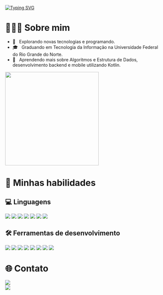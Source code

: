 
[![Typing SVG](https://readme-typing-svg.demolab.com/?lines=What's+up?;Make+yourself+comfortable+👋)](https://git.io/typing-svg)
# 👨🏻‍💻 Sobre mim
- 🤔 &nbsp; Explorando novas tecnologias e programando.
- 🎓 &nbsp; Graduando em Tecnologia da Informação na Universidade Federal do Rio Grande do Norte.
- 🌱 &nbsp; Aprendendo mais sobre Algoritmos e Estrutura de Dados, desenvolvimento backend e mobile utilizando Kotlin.

<img width="300" src="https://i2.wp.com/allhtaccess.info/wp-content/uploads/2018/03/programming.gif?fit=1281%2C716&ssl=1" />


# 🚀 Minhas habilidades
## 💻 Linguagens 
<div>
    <img src="https://img.shields.io/badge/Kotlin-a903fc?&style=for-the-badge&logo=kotlin&logoColor=white">
    <img src="https://img.shields.io/badge/Python-14354C?style=for-the-badge&logo=python&logoColor=white">
    <img src="https://img.shields.io/badge/HTML5-E34F26?style=for-the-badge&logo=html5&logoColor=white">
    <img src="https://img.shields.io/badge/CSS3-1572B6?style=for-the-badge&logo=css3&logoColor=white">
    <img src="https://img.shields.io/badge/Java-ED8B00?style=for-the-badge&logo=java&logoColor=white">
    <img src="https://img.shields.io/badge/TypeScript-007ACC?style=for-the-badge&logo=typescript&logoColor=white">
    <img src="https://img.shields.io/badge/Shell_Script-121011?style=for-the-badge&logo=gnu-bash&logoColor=white">
</div>

## 🛠️ Ferramentas de desenvolvimento
<div>
    <img src="https://img.shields.io/badge/Spring-6DB33F?style=for-the-badge&logo=spring&logoColor=white">
    <img src="https://img.shields.io/badge/React-20232A?style=for-the-badge&logo=react&logoColor=61DAFB">
    <img src="https://img.shields.io/badge/Vue.js-35495E?style=for-the-badge&logo=vue.js&logoColor=4FC08D">
    <img src="https://img.shields.io/badge/Bootstrap-563D7C?style=for-the-badge&logo=bootstrap&logoColor=white">
    <img src="https://img.shields.io/badge/PostgreSQL-316192?style=for-the-badge&logo=postgresql&logoColor=white">
    <img src="https://img.shields.io/badge/Git-E34F26?style=for-the-badge&logo=git&logoColor=white">
    <img src="https://img.shields.io/badge/Linux-E34F26?style=for-the-badge&logo=linux&logoColor=black">
    <img src="https://img.shields.io/badge/GitHub-100000?style=for-the-badge&logo=github&logoColor=white">
</div>

# 🌐 Contato
<div>
    <a href="https://www.linkedin.com/in/joaquim-chianca/?originalSubdomain=br" target="_blank">
        <img src="https://img.shields.io/badge/LinkedIn-0077B5?style=for-the-badge&logo=linkedin&logoColor=white">
</a>
</div>
<div>
    <a href="mailto:joaquimchianca@gmail.com" target="_blank">
        <img src="https://img.shields.io/badge/joaquimchianca@gmail.com-D14836?style=for-the-badge&logo=gmail&logoColor=white">
</a>
</div>




